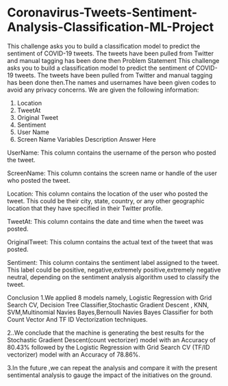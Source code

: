# Coronavirus-Tweets-Sentiment-Analysis-Classification-ML-Project
This challenge asks you to build a classification model to predict the sentiment of COVID-19 tweets. The tweets have been pulled from Twitter and manual tagging has been done then
Problem Statement
This challenge asks you to build a classification model to predict the sentiment of COVID-19 tweets. The tweets have been pulled from Twitter and manual tagging has been done then.The names and usernames have been given codes to avoid any privacy concerns.
We are given the following information:
1. Location
2. TweetAt
3. Original Tweet
4. Sentiment
5. User Name
6. Screen Name 
Variables Description
Answer Here

UserName: This column contains the username of the person who posted the tweet.

ScreenName: This column contains the screen name or handle of the user who posted the tweet.

Location: This column contains the location of the user who posted the tweet. This could be their city, state, country, or any other geographic location that they have specified in their Twitter profile.

TweetAt: This column contains the date and time when the tweet was posted.

OriginalTweet: This column contains the actual text of the tweet that was posted.

Sentiment: This column contains the sentiment label assigned to the tweet. This label could be positive, negative,extremely positive,extremely negative neutral, depending on the sentiment analysis algorithm used to classify the tweet.

Conclusion 
1.We applied 8 models namely, Logistic Regression with Grid Search CV, Decision Tree Classifier,Stochastic Gradient Descent , KNN, SVM,Multinomial Navies Bayes,Bernoulli Navies Bayes Classifier for both Count Vector And TF ID Vectorization techniques.

2..We conclude that the machine is generating the best results for the Stochastic Gradient Descent(count vectorizer) model with an Accuracy of 80.43% followed by the Logistic Regression with Grid Search CV (TF/ID vectorizer) model with an Accuracy of 78.86%.

3.In the future ,we can repeat the analysis and compare it with the present sentimental analysis to gauge the impact of the initiatives on the ground.

